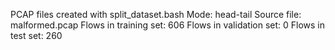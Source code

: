 PCAP files created with split_dataset.bash
Mode: head-tail
Source file: malformed.pcap
Flows in training set: 606
Flows in validation set: 0
Flows in test set: 260

